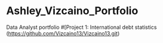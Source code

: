 # Ashley_Vizcaino_Portfolio
Data Analyst portfolio
#[Project 1: International debt statistics (https://github.com/Vizcaino13/Vizcaino13.git)
